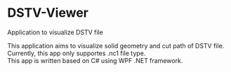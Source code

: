 # DSTV-Viewer
Application to visualize DSTV file<br/>

This application aims to visualize solid geometry and cut path of DSTV file.<br/>
Currently, this app only supportes .nc1 file type.<br/>
This app is written based on C# using WPF .NET framework.<br/>
